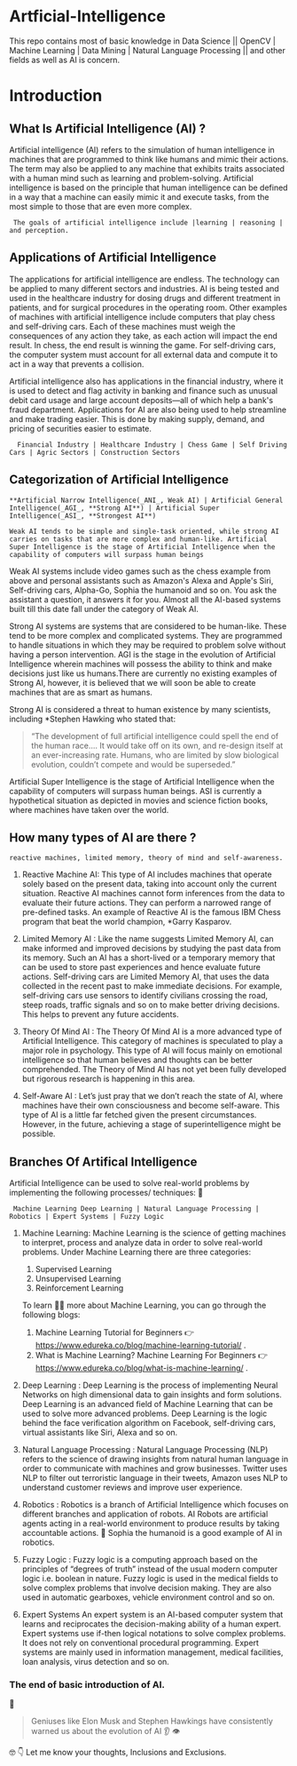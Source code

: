 # Artficial-Intelligence
This repo contains most of basic knowledge in Data Science || OpenCV | Machine Learning | Data Mining | Natural Language Processing ||
and other fields as well as AI is concern.

# Introduction
## What Is Artificial Intelligence (AI) ?
Artificial intelligence (AI) refers to the simulation of human intelligence in machines that are programmed to think like humans and mimic their actions. The term  may also be applied to any machine that exhibits traits associated with a human mind such as learning and problem-solving. Artificial intelligence is based on the principle that human intelligence can be defined in a way that a machine can easily mimic it and execute tasks, from the most simple to those that are even more complex.

     The goals of artificial intelligence include |learning | reasoning | and perception.

## Applications of Artificial Intelligence
The applications for artificial intelligence are endless. The technology can be applied to many different sectors and industries. AI is being tested and used in    the healthcare industry for dosing drugs and different treatment in patients, and for surgical procedures in the operating room. Other examples of machines with    artificial intelligence include computers that play chess and self-driving cars. Each of these machines must weigh the consequences of any action they take, as    each action will impact the end result. In chess, the end result is winning the game. For self-driving cars, the computer system must account for all external      data and compute it to act in a way that prevents a collision.

Artificial intelligence also has applications in the financial industry, where it is used to detect and flag activity in banking and finance such as unusual        debit card usage and large account deposits—all of which help a bank's fraud department. Applications for AI are also being used to help streamline and make   trading easier. This is done by making supply, demand, and pricing of securities easier to estimate.
      
      Financial Industry | Healthcare Industry | Chess Game | Self Driving Cars | Agric Sectors | Construction Sectors

## Categorization of Artificial Intelligence
    **Artificial Narrow Intelligence(_ANI_, Weak AI) | Artificial General Intelligence(_AGI_, **Strong AI**) | Artificial Super Intelligence(_ASI_, **Strongest AI**) 
    
    Weak AI tends to be simple and single-task oriented, while strong AI carries on tasks that are more complex and human-like. Artificial Super Intelligence is the stage of Artificial Intelligence when the capability of computers will surpass human beings

Weak AI systems include video games such as the chess example from above and personal assistants such as Amazon's Alexa and Apple's Siri, Self-driving cars, Alpha-Go, Sophia the humanoid and so on. You ask the assistant a question, it answers it for you. Almost all the AI-based systems built till this date fall under the category of Weak AI.

Strong AI systems are systems that are considered to be human-like. These tend to be more complex and complicated systems. They are programmed to handle situations in which they may be required to problem solve without having a person intervention. AGI is the stage in the evolution of Artificial Intelligence wherein machines will possess the ability to think and make decisions just like us humans.There are currently no existing examples of Strong AI, however, it is believed that we will soon be able to create machines that are as smart as humans.

Strong AI is considered a threat to human existence by many scientists, including *Stephen Hawking who stated that:
>“The development of full artificial intelligence could spell the end of the human race…. It would take off on its own, and re-design itself at an ever-increasing rate. Humans, who are limited by slow biological evolution, couldn’t compete and would be superseded.”

Artificial Super Intelligence is the stage of Artificial Intelligence when the capability of computers will surpass human beings. ASI is currently a hypothetical situation as depicted in movies and science fiction books, where machines have taken over the world.

## How many types of AI are there ?
    reactive machines, limited memory, theory of mind and self-awareness.
 
 1. Reactive Machine AI:
This type of AI includes machines that operate solely based on the present data, taking into account only the current situation. Reactive AI machines cannot form inferences from the data to evaluate their future actions. They can perform a narrowed range of pre-defined tasks. An example of Reactive AI is the famous IBM Chess program that beat the world champion, *Garry Kasparov.

2. Limited Memory AI :
Like the name suggests Limited Memory AI, can make informed and improved decisions by studying the past data from its memory. Such an AI has a short-lived or a temporary memory that can be used to store past experiences and hence evaluate future actions. Self-driving cars are Limited Memory AI, that uses the data collected in the recent past to make immediate decisions. For example, self-driving cars use sensors to identify civilians crossing the road, steep roads, traffic signals and so on to make better driving decisions. This helps to prevent any future accidents.

3. Theory Of Mind AI :
The Theory Of Mind AI is a more advanced type of Artificial Intelligence. This category of machines is speculated to play a major role in psychology. This type of AI will focus mainly on emotional intelligence so that human believes and thoughts can be better comprehended. The Theory of Mind AI has not yet been fully developed but rigorous research is happening in this area.

4. Self-Aware AI :
Let’s just pray that we don’t reach the state of AI, where machines have their own consciousness and become self-aware. This type of AI is a little far fetched given the present circumstances. However, in the future, achieving a stage of superintelligence might be possible.


## Branches Of Artifical Intelligence
Artificial Intelligence can be used to solve real-world problems by implementing the following processes/ techniques:
     :ear_of_rice:

     Machine Learning Deep Learning | Natural Language Processing | Robotics | Expert Systems | Fuzzy Logic
     
1. Machine Learning:
  Machine Learning is the science of getting machines to interpret, process and analyze data in order to solve real-world problems. Under Machine Learning there
  are three categories:
     1. Supervised Learning
     2. Unsupervised Learning
     3. Reinforcement Learning
     
     To learn :man_teacher: more about Machine Learning, you can go through the following blogs:
     1. Machine Learning Tutorial for Beginners :point_right: https://www.edureka.co/blog/machine-learning-tutorial/ .
     2. What is Machine Learning? Machine Learning For Beginners :point_right: https://www.edureka.co/blog/what-is-machine-learning/ .

2. Deep Learning :
Deep Learning is the process of implementing Neural Networks on high dimensional data to gain insights and form solutions. Deep Learning is an advanced field of Machine Learning that can be used to solve more advanced problems.
Deep Learning is the logic behind the face verification algorithm on Facebook, self-driving cars, virtual assistants like Siri, Alexa and so on.

3. Natural Language Processing : 
Natural Language Processing (NLP) refers to the science of drawing insights from natural human language in order to communicate with machines and grow businesses.
Twitter uses NLP to filter out terroristic language in their tweets, Amazon uses NLP to understand customer reviews and improve user experience.

4. Robotics : 
Robotics is a branch of Artificial Intelligence which focuses on different branches and application of robots. AI Robots are artificial agents acting in a real-world environment to produce results by taking accountable actions. :pouting_face: Sophia the humanoid is a good example of AI in robotics.

5. Fuzzy Logic :
Fuzzy logic is a computing approach based on the principles of “degrees of truth” instead of the usual modern computer logic i.e. boolean in nature. Fuzzy logic is used in the medical fields to solve complex problems that involve decision making. They are also used in automatic gearboxes, vehicle environment control and so on.

6. Expert Systems
An expert system is an AI-based computer system that learns and reciprocates the decision-making ability of a human expert. Expert systems use if-then logical notations to solve complex problems. It does not rely on conventional procedural programming. Expert systems are mainly used in information management, medical facilities, loan analysis, virus detection and so on.

### The end of basic introduction of AI.
:lips:
          
   >Geniuses like  Elon Musk and Stephen Hawkings have consistently warned us about the evolution of AI :ear: :eye:
     
:nerd_face: :point_down: Let me know your thoughts, Inclusions and Exclusions.
